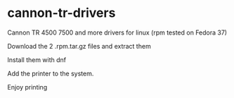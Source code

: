 # cannon-tr-drivers
Cannon TR 4500 7500 and more drivers for linux (rpm tested on Fedora 37)

Download the 2 .rpm.tar.gz files and extract them

Install them with dnf

Add the printer to the system.

Enjoy printing
